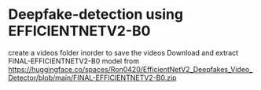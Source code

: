 # Deepfake-detection using EFFICIENTNETV2-B0
create a videos folder inorder to save the videos 
Download and extract FINAL-EFFICIENTNETV2-B0 model from https://huggingface.co/spaces/Ron0420/EfficientNetV2_Deepfakes_Video_Detector/blob/main/FINAL-EFFICIENTNETV2-B0.zip
